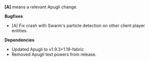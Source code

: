 **[A]** means a relevant Apugli change.

**Bugfixes**
- [A] Fix crash with Swarm's particle detection on other client player entities.

**Dependencies**
- Updated Apugli to v1.9.3+1.19-fabric
- Removed Apugli test powers from release.